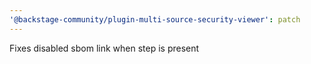 ```yaml
---
'@backstage-community/plugin-multi-source-security-viewer': patch
---
```


Fixes disabled sbom link when step is present
